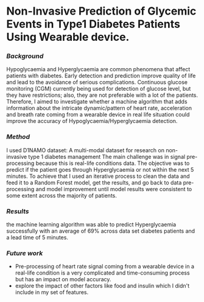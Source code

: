 # Non-Invasive Prediction of Glycemic Events in Type1 Diabetes Patients Using Wearable device.

### *Background*
Hypoglycaemia and Hyperglycaemia are common phenomena that affect patients with diabetes. Early detection and prediction improve quality of life and lead to the avoidance of serious complications. 
Continuous glucose monitoring (CGM) currently being used for detection of glucose level, but they have restrictions; also, they are not preferable with a lot of the patients. Therefore, I aimed to investigate whether a machine algorithm that adds information about the intricate dynamic/pattern of heart rate, acceleration and breath rate coming from a wearable device in real life situation could improve the accuracy of Hypoglycaemia/Hyperglycaemia detection.

### *Method*
I used D1NAMO dataset: A multi-modal dataset for research on non- invasive type 1 diabetes management
The main challenge was in signal pre-processing because this is real-life conditions data.
The objective was to predict if the patient goes through Hyperglycaemia or not within the next 5 minutes. To achieve that I used an iterative process to clean the data and feed it to a Random Forest model, get the results, and go back to data pre-processing and model improvement until model results were consistent to some extent across the majority of patients.

### *Results*
 the machine learning algorithm was able to predict Hyperglycaemia successfully with an average of 69% across data set diabetes patients and a lead time of 5 minutes.

### *Future work*
-	Pre-processing of heart rate signal coming from a wearable device in a real-life condition is a very complicated and time-consuming process but has an impact on model accuracy.
-	explore the impact of other factors like food and insulin which I didn't include in my set of features.   
